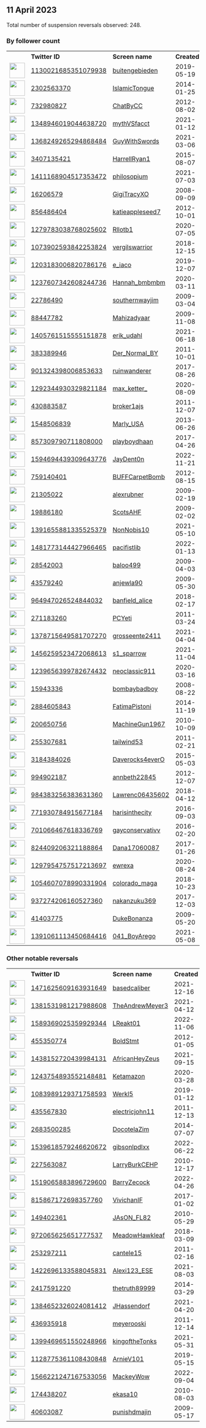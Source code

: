 
## 11 April 2023
Total number of suspension reversals observed: 248.

### By follower count
<table><tr><th></th><th align="left">Twitter ID</th><th align="left">Screen name</th>
<th align="left">Created</th><th align="left">Status</th><th align="left">Suspended</th><th align="left">Followers</th>
<tr><td><a href="https://pbs.twimg.com/profile_images/1130022182971760640/FlbICzEn_normal.jpg"><img src="https://pbs.twimg.com/profile_images/1130022182971760640/FlbICzEn_normal.jpg" width="40px" height="40px" align="center"/></a></td><td><a href="https://twitter.com/intent/user?user_id=1130021685351079938">1130021685351079938</a></td><td><a href="https://twitter.com/buitengebieden">buitengebieden</a></td><td>2019-05-19</td><td align="center"></td><td>2023-04-05</td><td>2208635</td></tr>
<tr><td><a href="https://pbs.twimg.com/profile_images/1641854747463254027/5z5YMIPz_normal.jpg"><img src="https://pbs.twimg.com/profile_images/1641854747463254027/5z5YMIPz_normal.jpg" width="40px" height="40px" align="center"/></a></td><td><a href="https://twitter.com/intent/user?user_id=2302563370">2302563370</a></td><td><a href="https://twitter.com/IslamicTongue">IslamicTongue</a></td><td>2014-01-25</td><td align="center"></td><td>2022-08-16</td><td>546561</td></tr>
<tr><td><a href="https://pbs.twimg.com/profile_images/1654198571577626635/OIDkPnq1_normal.jpg"><img src="https://pbs.twimg.com/profile_images/1654198571577626635/OIDkPnq1_normal.jpg" width="40px" height="40px" align="center"/></a></td><td><a href="https://twitter.com/intent/user?user_id=732980827">732980827</a></td><td><a href="https://twitter.com/ChatByCC">ChatByCC</a></td><td>2012-08-02</td><td align="center"></td><td></td><td>239807</td></tr>
<tr><td><a href="https://pbs.twimg.com/profile_images/1352665109877805056/v4EjQ76d_normal.jpg"><img src="https://pbs.twimg.com/profile_images/1352665109877805056/v4EjQ76d_normal.jpg" width="40px" height="40px" align="center"/></a></td><td><a href="https://twitter.com/intent/user?user_id=1348946019044638720">1348946019044638720</a></td><td><a href="https://twitter.com/mythVSfacct">mythVSfacct</a></td><td>2021-01-12</td><td align="center"></td><td></td><td>126846</td></tr>
<tr><td><a href="https://pbs.twimg.com/profile_images/1648034626319839255/L2a4Bjyv_normal.jpg"><img src="https://pbs.twimg.com/profile_images/1648034626319839255/L2a4Bjyv_normal.jpg" width="40px" height="40px" align="center"/></a></td><td><a href="https://twitter.com/intent/user?user_id=1368249265294868484">1368249265294868484</a></td><td><a href="https://twitter.com/GuyWithSwords">GuyWithSwords</a></td><td>2021-03-06</td><td align="center"></td><td>2023-03-30</td><td>87135</td></tr>
<tr><td><a href="https://pbs.twimg.com/profile_images/1337732644042395648/3f_j3V9V_normal.jpg"><img src="https://pbs.twimg.com/profile_images/1337732644042395648/3f_j3V9V_normal.jpg" width="40px" height="40px" align="center"/></a></td><td><a href="https://twitter.com/intent/user?user_id=3407135421">3407135421</a></td><td><a href="https://twitter.com/HarrellRyan1">HarrellRyan1</a></td><td>2015-08-07</td><td align="center"></td><td></td><td>28376</td></tr>
<tr><td><a href="https://pbs.twimg.com/profile_images/1631890248144924673/QYF2WMAj_normal.jpg"><img src="https://pbs.twimg.com/profile_images/1631890248144924673/QYF2WMAj_normal.jpg" width="40px" height="40px" align="center"/></a></td><td><a href="https://twitter.com/intent/user?user_id=1411168904517353472">1411168904517353472</a></td><td><a href="https://twitter.com/philosopium">philosopium</a></td><td>2021-07-03</td><td align="center"></td><td>2023-03-21</td><td>25853</td></tr>
<tr><td><a href="https://pbs.twimg.com/profile_images/945744976864010241/PPehARkJ_normal.jpg"><img src="https://pbs.twimg.com/profile_images/945744976864010241/PPehARkJ_normal.jpg" width="40px" height="40px" align="center"/></a></td><td><a href="https://twitter.com/intent/user?user_id=16206579">16206579</a></td><td><a href="https://twitter.com/GigiTracyXO">GigiTracyXO</a></td><td>2008-09-09</td><td align="center">🔒</td><td></td><td>18418</td></tr>
<tr><td><a href="https://pbs.twimg.com/profile_images/1652771839544901633/4UuTWHtE_normal.jpg"><img src="https://pbs.twimg.com/profile_images/1652771839544901633/4UuTWHtE_normal.jpg" width="40px" height="40px" align="center"/></a></td><td><a href="https://twitter.com/intent/user?user_id=856486404">856486404</a></td><td><a href="https://twitter.com/katieappleseed7">katieappleseed7</a></td><td>2012-10-01</td><td align="center"></td><td>2022-02-17</td><td>17060</td></tr>
<tr><td><a href="https://pbs.twimg.com/profile_images/1642930752114372608/6LvDNJi9_normal.jpg"><img src="https://pbs.twimg.com/profile_images/1642930752114372608/6LvDNJi9_normal.jpg" width="40px" height="40px" align="center"/></a></td><td><a href="https://twitter.com/intent/user?user_id=1279783038768025602">1279783038768025602</a></td><td><a href="https://twitter.com/Rllotb1">Rllotb1</a></td><td>2020-07-05</td><td align="center"></td><td>2022-10-30</td><td>13550</td></tr>
<tr><td><a href="https://pbs.twimg.com/profile_images/1566043733296123905/OV2d-wmj_normal.jpg"><img src="https://pbs.twimg.com/profile_images/1566043733296123905/OV2d-wmj_normal.jpg" width="40px" height="40px" align="center"/></a></td><td><a href="https://twitter.com/intent/user?user_id=1073902593842253824">1073902593842253824</a></td><td><a href="https://twitter.com/vergilswarrior">vergilswarrior</a></td><td>2018-12-15</td><td align="center"></td><td>2023-03-15</td><td>13060</td></tr>
<tr><td><a href="https://pbs.twimg.com/profile_images/1645805290607239168/Ncom-loi_normal.jpg"><img src="https://pbs.twimg.com/profile_images/1645805290607239168/Ncom-loi_normal.jpg" width="40px" height="40px" align="center"/></a></td><td><a href="https://twitter.com/intent/user?user_id=1203183006820786176">1203183006820786176</a></td><td><a href="https://twitter.com/e_iaco">e_iaco</a></td><td>2019-12-07</td><td align="center"></td><td></td><td>11793</td></tr>
<tr><td><a href="https://pbs.twimg.com/profile_images/1652877130752221185/gwEmZ5hC_normal.jpg"><img src="https://pbs.twimg.com/profile_images/1652877130752221185/gwEmZ5hC_normal.jpg" width="40px" height="40px" align="center"/></a></td><td><a href="https://twitter.com/intent/user?user_id=1237607342608244736">1237607342608244736</a></td><td><a href="https://twitter.com/Hannah_bmbmbm">Hannah_bmbmbm</a></td><td>2020-03-11</td><td align="center"></td><td>2022-11-25</td><td>11683</td></tr>
<tr><td><a href="https://pbs.twimg.com/profile_images/1248795615372488711/z7ceOU1u_normal.jpg"><img src="https://pbs.twimg.com/profile_images/1248795615372488711/z7ceOU1u_normal.jpg" width="40px" height="40px" align="center"/></a></td><td><a href="https://twitter.com/intent/user?user_id=22786490">22786490</a></td><td><a href="https://twitter.com/southernwayjim">southernwayjim</a></td><td>2009-03-04</td><td align="center"></td><td></td><td>8623</td></tr>
<tr><td><a href="https://pbs.twimg.com/profile_images/1624584601539584000/nMVC1QoR_normal.jpg"><img src="https://pbs.twimg.com/profile_images/1624584601539584000/nMVC1QoR_normal.jpg" width="40px" height="40px" align="center"/></a></td><td><a href="https://twitter.com/intent/user?user_id=88447782">88447782</a></td><td><a href="https://twitter.com/Mahizadyaar">Mahizadyaar</a></td><td>2009-11-08</td><td align="center"></td><td>2023-04-06</td><td>7245</td></tr>
<tr><td><a href="https://pbs.twimg.com/profile_images/1619232544536363008/vSJX2wpZ_normal.jpg"><img src="https://pbs.twimg.com/profile_images/1619232544536363008/vSJX2wpZ_normal.jpg" width="40px" height="40px" align="center"/></a></td><td><a href="https://twitter.com/intent/user?user_id=1405761515555151878">1405761515555151878</a></td><td><a href="https://twitter.com/erik_udahl">erik_udahl</a></td><td>2021-06-18</td><td align="center"></td><td>2022-05-13</td><td>6944</td></tr>
<tr><td><a href="https://pbs.twimg.com/profile_images/1591510312372535296/7fE5oIZL_normal.jpg"><img src="https://pbs.twimg.com/profile_images/1591510312372535296/7fE5oIZL_normal.jpg" width="40px" height="40px" align="center"/></a></td><td><a href="https://twitter.com/intent/user?user_id=383389946">383389946</a></td><td><a href="https://twitter.com/Der_Normal_BY">Der_Normal_BY</a></td><td>2011-10-01</td><td align="center"></td><td>2023-04-04</td><td>6877</td></tr>
<tr><td><a href="https://pbs.twimg.com/profile_images/1574621521418543105/FHnfTC_U_normal.jpg"><img src="https://pbs.twimg.com/profile_images/1574621521418543105/FHnfTC_U_normal.jpg" width="40px" height="40px" align="center"/></a></td><td><a href="https://twitter.com/intent/user?user_id=901324398006853633">901324398006853633</a></td><td><a href="https://twitter.com/ruinwanderer">ruinwanderer</a></td><td>2017-08-26</td><td align="center"></td><td>2023-03-26</td><td>6656</td></tr>
<tr><td><a href="https://pbs.twimg.com/profile_images/1648119384202792962/c-ygKI1s_normal.jpg"><img src="https://pbs.twimg.com/profile_images/1648119384202792962/c-ygKI1s_normal.jpg" width="40px" height="40px" align="center"/></a></td><td><a href="https://twitter.com/intent/user?user_id=1292344930329821184">1292344930329821184</a></td><td><a href="https://twitter.com/max_ketter_">max_ketter_</a></td><td>2020-08-09</td><td align="center"></td><td>2023-02-08</td><td>6194</td></tr>
<tr><td><a href="https://pbs.twimg.com/profile_images/1679316146/image_normal.jpg"><img src="https://pbs.twimg.com/profile_images/1679316146/image_normal.jpg" width="40px" height="40px" align="center"/></a></td><td><a href="https://twitter.com/intent/user?user_id=430883587">430883587</a></td><td><a href="https://twitter.com/broker1ajs">broker1ajs</a></td><td>2011-12-07</td><td align="center"></td><td></td><td>5424</td></tr>
<tr><td><a href="https://pbs.twimg.com/profile_images/1392986003179151362/1K9KtKmU_normal.jpg"><img src="https://pbs.twimg.com/profile_images/1392986003179151362/1K9KtKmU_normal.jpg" width="40px" height="40px" align="center"/></a></td><td><a href="https://twitter.com/intent/user?user_id=1548506839">1548506839</a></td><td><a href="https://twitter.com/Marly_USA">Marly_USA</a></td><td>2013-06-26</td><td align="center"></td><td></td><td>5250</td></tr>
<tr><td><a href="https://pbs.twimg.com/profile_images/1364203687703322629/TGceYi5T_normal.jpg"><img src="https://pbs.twimg.com/profile_images/1364203687703322629/TGceYi5T_normal.jpg" width="40px" height="40px" align="center"/></a></td><td><a href="https://twitter.com/intent/user?user_id=857309790711808000">857309790711808000</a></td><td><a href="https://twitter.com/playboydhaan">playboydhaan</a></td><td>2017-04-26</td><td align="center"></td><td>2023-02-14</td><td>5081</td></tr>
<tr><td><a href="https://abs.twimg.com/sticky/default_profile_images/default_profile_normal.png"><img src="https://abs.twimg.com/sticky/default_profile_images/default_profile_normal.png" width="40px" height="40px" align="center"/></a></td><td><a href="https://twitter.com/intent/user?user_id=1594694439309643776">1594694439309643776</a></td><td><a href="https://twitter.com/JayDent0n">JayDent0n</a></td><td>2022-11-21</td><td align="center"></td><td>2023-04-08</td><td>4359</td></tr>
<tr><td><a href="https://pbs.twimg.com/profile_images/925283385311817728/dqBG8gG0_normal.jpg"><img src="https://pbs.twimg.com/profile_images/925283385311817728/dqBG8gG0_normal.jpg" width="40px" height="40px" align="center"/></a></td><td><a href="https://twitter.com/intent/user?user_id=759140401">759140401</a></td><td><a href="https://twitter.com/BUFFCarpetBomb">BUFFCarpetBomb</a></td><td>2012-08-15</td><td align="center"></td><td>2022-11-10</td><td>4121</td></tr>
<tr><td><a href="https://pbs.twimg.com/profile_images/1394673478704537600/UwOToQoI_normal.jpg"><img src="https://pbs.twimg.com/profile_images/1394673478704537600/UwOToQoI_normal.jpg" width="40px" height="40px" align="center"/></a></td><td><a href="https://twitter.com/intent/user?user_id=21305022">21305022</a></td><td><a href="https://twitter.com/alexrubner">alexrubner</a></td><td>2009-02-19</td><td align="center"></td><td>2023-04-02</td><td>4099</td></tr>
<tr><td><a href="https://pbs.twimg.com/profile_images/1441491686689890312/RYlB_5He_normal.jpg"><img src="https://pbs.twimg.com/profile_images/1441491686689890312/RYlB_5He_normal.jpg" width="40px" height="40px" align="center"/></a></td><td><a href="https://twitter.com/intent/user?user_id=19886180">19886180</a></td><td><a href="https://twitter.com/ScotsAHF">ScotsAHF</a></td><td>2009-02-02</td><td align="center"></td><td>2022-03-15</td><td>4054</td></tr>
<tr><td><a href="https://pbs.twimg.com/profile_images/1478366114094669833/dEcprbFX_normal.jpg"><img src="https://pbs.twimg.com/profile_images/1478366114094669833/dEcprbFX_normal.jpg" width="40px" height="40px" align="center"/></a></td><td><a href="https://twitter.com/intent/user?user_id=1391655881335525379">1391655881335525379</a></td><td><a href="https://twitter.com/NonNobis10">NonNobis10</a></td><td>2021-05-10</td><td align="center"></td><td>2022-07-29</td><td>3628</td></tr>
<tr><td><a href="https://pbs.twimg.com/profile_images/1481778853420969985/HczFDYkT_normal.jpg"><img src="https://pbs.twimg.com/profile_images/1481778853420969985/HczFDYkT_normal.jpg" width="40px" height="40px" align="center"/></a></td><td><a href="https://twitter.com/intent/user?user_id=1481773144427966465">1481773144427966465</a></td><td><a href="https://twitter.com/pacifistlib">pacifistlib</a></td><td>2022-01-13</td><td align="center"></td><td></td><td>3419</td></tr>
<tr><td><a href="https://pbs.twimg.com/profile_images/1004922467343794177/k4wiIa97_normal.jpg"><img src="https://pbs.twimg.com/profile_images/1004922467343794177/k4wiIa97_normal.jpg" width="40px" height="40px" align="center"/></a></td><td><a href="https://twitter.com/intent/user?user_id=28542003">28542003</a></td><td><a href="https://twitter.com/baloo499">baloo499</a></td><td>2009-04-03</td><td align="center"></td><td></td><td>3366</td></tr>
<tr><td><a href="https://pbs.twimg.com/profile_images/1646772770171125760/akkRvT7P_normal.jpg"><img src="https://pbs.twimg.com/profile_images/1646772770171125760/akkRvT7P_normal.jpg" width="40px" height="40px" align="center"/></a></td><td><a href="https://twitter.com/intent/user?user_id=43579240">43579240</a></td><td><a href="https://twitter.com/anjewla90">anjewla90</a></td><td>2009-05-30</td><td align="center"></td><td></td><td>3200</td></tr>
<tr><td><a href="https://pbs.twimg.com/profile_images/1539240635504418817/U6d2kCRy_normal.jpg"><img src="https://pbs.twimg.com/profile_images/1539240635504418817/U6d2kCRy_normal.jpg" width="40px" height="40px" align="center"/></a></td><td><a href="https://twitter.com/intent/user?user_id=964947026524844032">964947026524844032</a></td><td><a href="https://twitter.com/banfield_alice">banfield_alice</a></td><td>2018-02-17</td><td align="center"></td><td>2022-09-01</td><td>3032</td></tr>
<tr><td><a href="https://pbs.twimg.com/profile_images/1641317263851638785/uJp-PfH3_normal.jpg"><img src="https://pbs.twimg.com/profile_images/1641317263851638785/uJp-PfH3_normal.jpg" width="40px" height="40px" align="center"/></a></td><td><a href="https://twitter.com/intent/user?user_id=271183260">271183260</a></td><td><a href="https://twitter.com/PCYeti">PCYeti</a></td><td>2011-03-24</td><td align="center"></td><td>2023-04-01</td><td>2909</td></tr>
<tr><td><a href="https://pbs.twimg.com/profile_images/1645712836964777984/EnHkMroK_normal.jpg"><img src="https://pbs.twimg.com/profile_images/1645712836964777984/EnHkMroK_normal.jpg" width="40px" height="40px" align="center"/></a></td><td><a href="https://twitter.com/intent/user?user_id=1378715649581707270">1378715649581707270</a></td><td><a href="https://twitter.com/grosseente2411">grosseente2411</a></td><td>2021-04-04</td><td align="center">🔒</td><td></td><td>2692</td></tr>
<tr><td><a href="https://pbs.twimg.com/profile_images/1456259846932602893/bQN5DIF2_normal.jpg"><img src="https://pbs.twimg.com/profile_images/1456259846932602893/bQN5DIF2_normal.jpg" width="40px" height="40px" align="center"/></a></td><td><a href="https://twitter.com/intent/user?user_id=1456259523472068613">1456259523472068613</a></td><td><a href="https://twitter.com/s1_sparrow">s1_sparrow</a></td><td>2021-11-04</td><td align="center"></td><td>2022-10-28</td><td>2461</td></tr>
<tr><td><a href="https://pbs.twimg.com/profile_images/1570952351371894784/UErR5C6H_normal.jpg"><img src="https://pbs.twimg.com/profile_images/1570952351371894784/UErR5C6H_normal.jpg" width="40px" height="40px" align="center"/></a></td><td><a href="https://twitter.com/intent/user?user_id=1239656399782674432">1239656399782674432</a></td><td><a href="https://twitter.com/neoclassic911">neoclassic911</a></td><td>2020-03-16</td><td align="center"></td><td>2022-11-03</td><td>2424</td></tr>
<tr><td><a href="https://pbs.twimg.com/profile_images/1500195065494482954/zFtsVrPf_normal.jpg"><img src="https://pbs.twimg.com/profile_images/1500195065494482954/zFtsVrPf_normal.jpg" width="40px" height="40px" align="center"/></a></td><td><a href="https://twitter.com/intent/user?user_id=15943336">15943336</a></td><td><a href="https://twitter.com/bombaybadboy">bombaybadboy</a></td><td>2008-08-22</td><td align="center"></td><td>2022-11-29</td><td>2377</td></tr>
<tr><td><a href="https://pbs.twimg.com/profile_images/1648041735635759150/kWh4Uisg_normal.jpg"><img src="https://pbs.twimg.com/profile_images/1648041735635759150/kWh4Uisg_normal.jpg" width="40px" height="40px" align="center"/></a></td><td><a href="https://twitter.com/intent/user?user_id=2884605843">2884605843</a></td><td><a href="https://twitter.com/FatimaPistoni">FatimaPistoni</a></td><td>2014-11-19</td><td align="center"></td><td>2022-11-29</td><td>2329</td></tr>
<tr><td><a href="https://pbs.twimg.com/profile_images/1630134743374127105/GlikRWFY_normal.jpg"><img src="https://pbs.twimg.com/profile_images/1630134743374127105/GlikRWFY_normal.jpg" width="40px" height="40px" align="center"/></a></td><td><a href="https://twitter.com/intent/user?user_id=200650756">200650756</a></td><td><a href="https://twitter.com/MachineGun1967">MachineGun1967</a></td><td>2010-10-09</td><td align="center"></td><td>2023-04-03</td><td>2252</td></tr>
<tr><td><a href="https://pbs.twimg.com/profile_images/1645561757354819584/uN31Re0Z_normal.jpg"><img src="https://pbs.twimg.com/profile_images/1645561757354819584/uN31Re0Z_normal.jpg" width="40px" height="40px" align="center"/></a></td><td><a href="https://twitter.com/intent/user?user_id=255307681">255307681</a></td><td><a href="https://twitter.com/tailwind53">tailwind53</a></td><td>2011-02-21</td><td align="center"></td><td></td><td>2171</td></tr>
<tr><td><a href="https://pbs.twimg.com/profile_images/903358604064899072/s_0wb8LS_normal.jpg"><img src="https://pbs.twimg.com/profile_images/903358604064899072/s_0wb8LS_normal.jpg" width="40px" height="40px" align="center"/></a></td><td><a href="https://twitter.com/intent/user?user_id=3184384026">3184384026</a></td><td><a href="https://twitter.com/Daverocks4everO">Daverocks4everO</a></td><td>2015-05-03</td><td align="center"></td><td>2023-04-09</td><td>2099</td></tr>
<tr><td><a href="https://pbs.twimg.com/profile_images/961056315224113152/_LmMTiZB_normal.jpg"><img src="https://pbs.twimg.com/profile_images/961056315224113152/_LmMTiZB_normal.jpg" width="40px" height="40px" align="center"/></a></td><td><a href="https://twitter.com/intent/user?user_id=994902187">994902187</a></td><td><a href="https://twitter.com/annbeth22845">annbeth22845</a></td><td>2012-12-07</td><td align="center"></td><td></td><td>2091</td></tr>
<tr><td><a href="https://pbs.twimg.com/profile_images/1642147516757028864/J3ChxvoB_normal.jpg"><img src="https://pbs.twimg.com/profile_images/1642147516757028864/J3ChxvoB_normal.jpg" width="40px" height="40px" align="center"/></a></td><td><a href="https://twitter.com/intent/user?user_id=984383256383631360">984383256383631360</a></td><td><a href="https://twitter.com/Lawrenc06435602">Lawrenc06435602</a></td><td>2018-04-12</td><td align="center"></td><td>2023-04-06</td><td>2089</td></tr>
<tr><td><a href="https://pbs.twimg.com/profile_images/1650766297939202049/tLLOTaUR_normal.jpg"><img src="https://pbs.twimg.com/profile_images/1650766297939202049/tLLOTaUR_normal.jpg" width="40px" height="40px" align="center"/></a></td><td><a href="https://twitter.com/intent/user?user_id=771930784915677184">771930784915677184</a></td><td><a href="https://twitter.com/harisinthecity">harisinthecity</a></td><td>2016-09-03</td><td align="center"></td><td></td><td>2064</td></tr>
<tr><td><a href="https://pbs.twimg.com/profile_images/1645555619355836416/2XFNqzQB_normal.jpg"><img src="https://pbs.twimg.com/profile_images/1645555619355836416/2XFNqzQB_normal.jpg" width="40px" height="40px" align="center"/></a></td><td><a href="https://twitter.com/intent/user?user_id=701066467618336769">701066467618336769</a></td><td><a href="https://twitter.com/gayconservativv">gayconservativv</a></td><td>2016-02-20</td><td align="center"></td><td></td><td>2047</td></tr>
<tr><td><a href="https://pbs.twimg.com/profile_images/850326764190650368/zuCbsu2p_normal.jpg"><img src="https://pbs.twimg.com/profile_images/850326764190650368/zuCbsu2p_normal.jpg" width="40px" height="40px" align="center"/></a></td><td><a href="https://twitter.com/intent/user?user_id=824409206321188864">824409206321188864</a></td><td><a href="https://twitter.com/Dana17060087">Dana17060087</a></td><td>2017-01-26</td><td align="center"></td><td></td><td>2039</td></tr>
<tr><td><a href="https://pbs.twimg.com/profile_images/1561024402086678528/-pA6yKsc_normal.jpg"><img src="https://pbs.twimg.com/profile_images/1561024402086678528/-pA6yKsc_normal.jpg" width="40px" height="40px" align="center"/></a></td><td><a href="https://twitter.com/intent/user?user_id=1297954757517213697">1297954757517213697</a></td><td><a href="https://twitter.com/ewrexa">ewrexa</a></td><td>2020-08-24</td><td align="center"></td><td>2023-01-16</td><td>1957</td></tr>
<tr><td><a href="https://pbs.twimg.com/profile_images/1054608155827568640/uF1A4xiJ_normal.jpg"><img src="https://pbs.twimg.com/profile_images/1054608155827568640/uF1A4xiJ_normal.jpg" width="40px" height="40px" align="center"/></a></td><td><a href="https://twitter.com/intent/user?user_id=1054607078990331904">1054607078990331904</a></td><td><a href="https://twitter.com/colorado_maga">colorado_maga</a></td><td>2018-10-23</td><td align="center"></td><td>2022-10-29</td><td>1868</td></tr>
<tr><td><a href="https://pbs.twimg.com/profile_images/1386877386038210567/z2kZWahr_normal.jpg"><img src="https://pbs.twimg.com/profile_images/1386877386038210567/z2kZWahr_normal.jpg" width="40px" height="40px" align="center"/></a></td><td><a href="https://twitter.com/intent/user?user_id=937274206160527360">937274206160527360</a></td><td><a href="https://twitter.com/nakanzuku369">nakanzuku369</a></td><td>2017-12-03</td><td align="center"></td><td>2022-03-02</td><td>1835</td></tr>
<tr><td><a href="https://pbs.twimg.com/profile_images/1058087545374982144/78dA1aBn_normal.jpg"><img src="https://pbs.twimg.com/profile_images/1058087545374982144/78dA1aBn_normal.jpg" width="40px" height="40px" align="center"/></a></td><td><a href="https://twitter.com/intent/user?user_id=41403775">41403775</a></td><td><a href="https://twitter.com/DukeBonanza">DukeBonanza</a></td><td>2009-05-20</td><td align="center"></td><td></td><td>1817</td></tr>
<tr><td><a href="https://pbs.twimg.com/profile_images/1652674609236389888/Ez-wGKBV_normal.jpg"><img src="https://pbs.twimg.com/profile_images/1652674609236389888/Ez-wGKBV_normal.jpg" width="40px" height="40px" align="center"/></a></td><td><a href="https://twitter.com/intent/user?user_id=1391061113450684416">1391061113450684416</a></td><td><a href="https://twitter.com/041_BoyArego">041_BoyArego</a></td><td>2021-05-08</td><td align="center"></td><td>2023-03-29</td><td>1802</td></tr>
</table>

### Other notable reversals
<table><tr><th></th><th align="left">Twitter ID</th><th align="left">Screen name</th>
<th align="left">Created</th><th align="left">Status</th><th align="left">Suspended</th><th align="left">Followers</th>
<tr><td><a href="https://pbs.twimg.com/profile_images/1650190248431988742/giqgmq1N_normal.jpg"><img src="https://pbs.twimg.com/profile_images/1650190248431988742/giqgmq1N_normal.jpg" width="40px" height="40px" align="center"/></a></td><td><a href="https://twitter.com/intent/user?user_id=1471625609163931649">1471625609163931649</a></td><td><a href="https://twitter.com/basedcaliber">basedcaliber</a></td><td>2021-12-16</td><td align="center"></td><td>2022-03-23</td><td>76</td></tr>
<tr><td><a href="https://pbs.twimg.com/profile_images/1594214421873557505/fJXZMyBY_normal.jpg"><img src="https://pbs.twimg.com/profile_images/1594214421873557505/fJXZMyBY_normal.jpg" width="40px" height="40px" align="center"/></a></td><td><a href="https://twitter.com/intent/user?user_id=1381531981217988608">1381531981217988608</a></td><td><a href="https://twitter.com/TheAndrewMeyer3">TheAndrewMeyer3</a></td><td>2021-04-12</td><td align="center"></td><td>2022-12-13</td><td>1142</td></tr>
<tr><td><a href="https://pbs.twimg.com/profile_images/1644465309108125696/FpliQk9G_normal.jpg"><img src="https://pbs.twimg.com/profile_images/1644465309108125696/FpliQk9G_normal.jpg" width="40px" height="40px" align="center"/></a></td><td><a href="https://twitter.com/intent/user?user_id=1589369025359929344">1589369025359929344</a></td><td><a href="https://twitter.com/LReakt01">LReakt01</a></td><td>2022-11-06</td><td align="center"></td><td>2023-04-07</td><td>282</td></tr>
<tr><td><a href="https://pbs.twimg.com/profile_images/1741652789/RJ_Iowa_City_2010_normal.JPEG"><img src="https://pbs.twimg.com/profile_images/1741652789/RJ_Iowa_City_2010_normal.JPEG" width="40px" height="40px" align="center"/></a></td><td><a href="https://twitter.com/intent/user?user_id=455350774">455350774</a></td><td><a href="https://twitter.com/BoldStmt">BoldStmt</a></td><td>2012-01-05</td><td align="center">🔒</td><td>2023-03-31</td><td>51</td></tr>
<tr><td><a href="https://pbs.twimg.com/profile_images/1438154701623767044/MM2WHUIN_normal.jpg"><img src="https://pbs.twimg.com/profile_images/1438154701623767044/MM2WHUIN_normal.jpg" width="40px" height="40px" align="center"/></a></td><td><a href="https://twitter.com/intent/user?user_id=1438152720439984131">1438152720439984131</a></td><td><a href="https://twitter.com/AfricanHeyZeus">AfricanHeyZeus</a></td><td>2021-09-15</td><td align="center"></td><td>2023-04-03</td><td>160</td></tr>
<tr><td><a href="https://pbs.twimg.com/profile_images/1536628727131480065/wch8CyK2_normal.jpg"><img src="https://pbs.twimg.com/profile_images/1536628727131480065/wch8CyK2_normal.jpg" width="40px" height="40px" align="center"/></a></td><td><a href="https://twitter.com/intent/user?user_id=1243754893552148481">1243754893552148481</a></td><td><a href="https://twitter.com/Ketamazon">Ketamazon</a></td><td>2020-03-28</td><td align="center"></td><td>2022-11-12</td><td>807</td></tr>
<tr><td><a href="https://pbs.twimg.com/profile_images/1544274168321085442/ouTXNvOQ_normal.jpg"><img src="https://pbs.twimg.com/profile_images/1544274168321085442/ouTXNvOQ_normal.jpg" width="40px" height="40px" align="center"/></a></td><td><a href="https://twitter.com/intent/user?user_id=1083989129371758593">1083989129371758593</a></td><td><a href="https://twitter.com/Werkl5">Werkl5</a></td><td>2019-01-12</td><td align="center"></td><td>2023-04-02</td><td>21</td></tr>
<tr><td><a href="https://pbs.twimg.com/profile_images/1220290591239610369/yR-VHb8r_normal.jpg"><img src="https://pbs.twimg.com/profile_images/1220290591239610369/yR-VHb8r_normal.jpg" width="40px" height="40px" align="center"/></a></td><td><a href="https://twitter.com/intent/user?user_id=435567830">435567830</a></td><td><a href="https://twitter.com/electricjohn11">electricjohn11</a></td><td>2011-12-13</td><td align="center"></td><td>2023-04-02</td><td>991</td></tr>
<tr><td><a href="https://pbs.twimg.com/profile_images/1267051342343872512/NgDPVHHc_normal.jpg"><img src="https://pbs.twimg.com/profile_images/1267051342343872512/NgDPVHHc_normal.jpg" width="40px" height="40px" align="center"/></a></td><td><a href="https://twitter.com/intent/user?user_id=2683500285">2683500285</a></td><td><a href="https://twitter.com/DocotelaZim">DocotelaZim</a></td><td>2014-07-07</td><td align="center"></td><td>2023-03-31</td><td>167</td></tr>
<tr><td><a href="https://pbs.twimg.com/profile_images/1645428062861815809/7EfrQcky_normal.jpg"><img src="https://pbs.twimg.com/profile_images/1645428062861815809/7EfrQcky_normal.jpg" width="40px" height="40px" align="center"/></a></td><td><a href="https://twitter.com/intent/user?user_id=1539618579246620672">1539618579246620672</a></td><td><a href="https://twitter.com/gibsonlpdlxx">gibsonlpdlxx</a></td><td>2022-06-22</td><td align="center"></td><td>2022-12-24</td><td>1618</td></tr>
<tr><td><a href="https://pbs.twimg.com/profile_images/2550000114/svei0zxy2hpg5hk3pozk_normal.jpeg"><img src="https://pbs.twimg.com/profile_images/2550000114/svei0zxy2hpg5hk3pozk_normal.jpeg" width="40px" height="40px" align="center"/></a></td><td><a href="https://twitter.com/intent/user?user_id=227563087">227563087</a></td><td><a href="https://twitter.com/LarryBurkCEHP">LarryBurkCEHP</a></td><td>2010-12-17</td><td align="center"></td><td>2022-08-01</td><td>1668</td></tr>
<tr><td><a href="https://pbs.twimg.com/profile_images/1618643284057886720/ZTpUcZo2_normal.jpg"><img src="https://pbs.twimg.com/profile_images/1618643284057886720/ZTpUcZo2_normal.jpg" width="40px" height="40px" align="center"/></a></td><td><a href="https://twitter.com/intent/user?user_id=1519065883896729600">1519065883896729600</a></td><td><a href="https://twitter.com/BarryZecock">BarryZecock</a></td><td>2022-04-26</td><td align="center"></td><td>2023-03-30</td><td>4</td></tr>
<tr><td><a href="https://pbs.twimg.com/profile_images/1645639673597906945/kYx-4Id-_normal.jpg"><img src="https://pbs.twimg.com/profile_images/1645639673597906945/kYx-4Id-_normal.jpg" width="40px" height="40px" align="center"/></a></td><td><a href="https://twitter.com/intent/user?user_id=815867172698357760">815867172698357760</a></td><td><a href="https://twitter.com/VivichanIF">VivichanIF</a></td><td>2017-01-02</td><td align="center"></td><td>2023-03-18</td><td>729</td></tr>
<tr><td><a href="https://pbs.twimg.com/profile_images/1654537626483826691/NXU0NaTO_normal.jpg"><img src="https://pbs.twimg.com/profile_images/1654537626483826691/NXU0NaTO_normal.jpg" width="40px" height="40px" align="center"/></a></td><td><a href="https://twitter.com/intent/user?user_id=149402361">149402361</a></td><td><a href="https://twitter.com/JAsON_FL82">JAsON_FL82</a></td><td>2010-05-29</td><td align="center"></td><td>2022-11-09</td><td>611</td></tr>
<tr><td><a href="https://pbs.twimg.com/profile_images/1586698337629212672/7sMKElB0_normal.jpg"><img src="https://pbs.twimg.com/profile_images/1586698337629212672/7sMKElB0_normal.jpg" width="40px" height="40px" align="center"/></a></td><td><a href="https://twitter.com/intent/user?user_id=972065625651777537">972065625651777537</a></td><td><a href="https://twitter.com/MeadowHawkleaf">MeadowHawkleaf</a></td><td>2018-03-09</td><td align="center"></td><td>2023-04-01</td><td>703</td></tr>
<tr><td><a href="https://pbs.twimg.com/profile_images/1643568773851480064/2wrDzgcL_normal.jpg"><img src="https://pbs.twimg.com/profile_images/1643568773851480064/2wrDzgcL_normal.jpg" width="40px" height="40px" align="center"/></a></td><td><a href="https://twitter.com/intent/user?user_id=253297211">253297211</a></td><td><a href="https://twitter.com/cantele15">cantele15</a></td><td>2011-02-16</td><td align="center"></td><td>2023-03-22</td><td>349</td></tr>
<tr><td><a href="https://pbs.twimg.com/profile_images/1432823547043500044/d4PR7J4Y_normal.jpg"><img src="https://pbs.twimg.com/profile_images/1432823547043500044/d4PR7J4Y_normal.jpg" width="40px" height="40px" align="center"/></a></td><td><a href="https://twitter.com/intent/user?user_id=1422696133588045831">1422696133588045831</a></td><td><a href="https://twitter.com/Alexi123_ESE">Alexi123_ESE</a></td><td>2021-08-03</td><td align="center"></td><td>2023-03-20</td><td>26</td></tr>
<tr><td><a href="https://pbs.twimg.com/profile_images/1641110522056564736/4wkJeZGz_normal.jpg"><img src="https://pbs.twimg.com/profile_images/1641110522056564736/4wkJeZGz_normal.jpg" width="40px" height="40px" align="center"/></a></td><td><a href="https://twitter.com/intent/user?user_id=2417591220">2417591220</a></td><td><a href="https://twitter.com/thetruth89999">thetruth89999</a></td><td>2014-03-29</td><td align="center"></td><td>2023-04-01</td><td>34</td></tr>
<tr><td><a href="https://pbs.twimg.com/profile_images/1384881163987210245/7A4t5MXt_normal.jpg"><img src="https://pbs.twimg.com/profile_images/1384881163987210245/7A4t5MXt_normal.jpg" width="40px" height="40px" align="center"/></a></td><td><a href="https://twitter.com/intent/user?user_id=1384652326024081412">1384652326024081412</a></td><td><a href="https://twitter.com/JHassendorf">JHassendorf</a></td><td>2021-04-20</td><td align="center"></td><td>2022-11-23</td><td>88</td></tr>
<tr><td><a href="https://pbs.twimg.com/profile_images/1641334239634268161/P_aP9Wxe_normal.jpg"><img src="https://pbs.twimg.com/profile_images/1641334239634268161/P_aP9Wxe_normal.jpg" width="40px" height="40px" align="center"/></a></td><td><a href="https://twitter.com/intent/user?user_id=436935918">436935918</a></td><td><a href="https://twitter.com/meyerooski">meyerooski</a></td><td>2011-12-14</td><td align="center"></td><td>2023-04-01</td><td>68</td></tr>
<tr><td><a href="https://pbs.twimg.com/profile_images/1453570339254980609/80Qy-EDh_normal.jpg"><img src="https://pbs.twimg.com/profile_images/1453570339254980609/80Qy-EDh_normal.jpg" width="40px" height="40px" align="center"/></a></td><td><a href="https://twitter.com/intent/user?user_id=1399469651550248966">1399469651550248966</a></td><td><a href="https://twitter.com/kingoftheTonks">kingoftheTonks</a></td><td>2021-05-31</td><td align="center"></td><td>2023-01-02</td><td>19</td></tr>
<tr><td><a href="https://pbs.twimg.com/profile_images/1643704849421463552/WCfumES6_normal.jpg"><img src="https://pbs.twimg.com/profile_images/1643704849421463552/WCfumES6_normal.jpg" width="40px" height="40px" align="center"/></a></td><td><a href="https://twitter.com/intent/user?user_id=1128775361108430848">1128775361108430848</a></td><td><a href="https://twitter.com/ArnieV101">ArnieV101</a></td><td>2019-05-15</td><td align="center"></td><td>2023-03-31</td><td>78</td></tr>
<tr><td><a href="https://pbs.twimg.com/profile_images/1566223174341169152/Wo_erucv_normal.jpg"><img src="https://pbs.twimg.com/profile_images/1566223174341169152/Wo_erucv_normal.jpg" width="40px" height="40px" align="center"/></a></td><td><a href="https://twitter.com/intent/user?user_id=1566221247167533056">1566221247167533056</a></td><td><a href="https://twitter.com/MackeyWow">MackeyWow</a></td><td>2022-09-04</td><td align="center"></td><td>2022-11-23</td><td>256</td></tr>
<tr><td><a href="https://pbs.twimg.com/profile_images/884457731838664704/QqdMPCM0_normal.jpg"><img src="https://pbs.twimg.com/profile_images/884457731838664704/QqdMPCM0_normal.jpg" width="40px" height="40px" align="center"/></a></td><td><a href="https://twitter.com/intent/user?user_id=174438207">174438207</a></td><td><a href="https://twitter.com/ekasa10">ekasa10</a></td><td>2010-08-03</td><td align="center">🚫</td><td>2023-03-22</td><td>9</td></tr>
<tr><td><a href="https://pbs.twimg.com/profile_images/1647901790699163653/LWM9FGes_normal.jpg"><img src="https://pbs.twimg.com/profile_images/1647901790699163653/LWM9FGes_normal.jpg" width="40px" height="40px" align="center"/></a></td><td><a href="https://twitter.com/intent/user?user_id=40603087">40603087</a></td><td><a href="https://twitter.com/punishdmajin">punishdmajin</a></td><td>2009-05-17</td><td align="center"></td><td>2023-04-06</td><td>115</td></tr>
</table>
